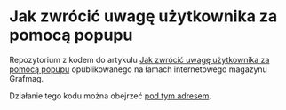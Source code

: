 # Jak zwrócić uwagę użytkownika za pomocą popupu

Repozytorium z kodem do artykułu [Jak zwrócić uwagę użytkownika za pomocą popupu](http://grafmag.pl/artykuly/jak-zwrocic-uwage-uzytkownika-za-pomoca-popupu/) opublikowanego na łamach internetowego magazynu Grafmag.

Działanie tego kodu można obejrzeć [pod tym adresem](http://htulibacki.github.io/grafmag-popup/).